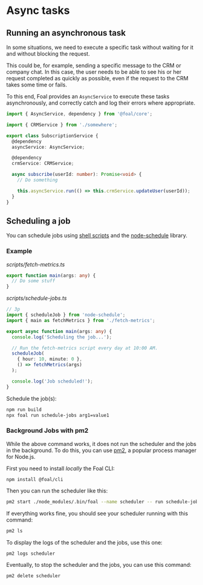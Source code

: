 # Async tasks

## Running an asynchronous task

In some situations, we need to execute a specific task without waiting for it and without blocking the request.

This could be, for example, sending a specific message to the CRM or company chat. In this case, the user needs to be able to see his or her request completed as quickly as possible, even if the request to the CRM takes some time or fails.

To this end, Foal provides an `AsyncService` to execute these tasks asynchronously, and correctly catch and log their errors where appropriate.

```typescript
import { AsyncService, dependency } from '@foal/core';

import { CRMService } from './somewhere';

export class SubscriptionService {
  @dependency
  asyncService: AsyncService;

  @dependency
  crmService: CRMService;

  async subscribe(userId: number): Promise<void> {
    // Do something

    this.asyncService.run(() => this.crmService.updateUser(userId));
  }
}

```

## Scheduling a job

You can schedule jobs using [shell scripts](../cli/shell-scripts.md) and the [node-schedule](https://www.npmjs.com/package/node-schedule) library.

### Example

*scripts/fetch-metrics.ts*
```typescript
export function main(args: any) {
  // Do some stuff
}

```

*scripts/schedule-jobs.ts*
```typescript
// 3p
import { scheduleJob } from 'node-schedule';
import { main as fetchMetrics } from './fetch-metrics';

export async function main(args: any) {
  console.log('Scheduling the job...');

  // Run the fetch-metrics script every day at 10:00 AM.
  scheduleJob(
    { hour: 10, minute: 0 },
    () => fetchMetrics(args)
  );

  console.log('Job scheduled!');
}

```

Schedule the job(s):
```sh
npm run build
npx foal run schedule-jobs arg1=value1
```

### Background Jobs with pm2

While the above command works, it does not run the scheduler and the jobs in the background. To do this, you can use [pm2](http://pm2.keymetrics.io/), a popular process manager for Node.js.

First you need to install *locally* the Foal CLI:
```
npm install @foal/cli
```

Then you can run the scheduler like this:

```sh
pm2 start ./node_modules/.bin/foal --name scheduler -- run schedule-jobs arg1=value1
```

If everything works fine, you should see your scheduler running with this command:
```sh
pm2 ls
```

To display the logs of the scheduler and the jobs, use this one:
```
pm2 logs scheduler
```

Eventually, to stop the scheduler and the jobs, you can use this command:
```
pm2 delete scheduler
```